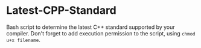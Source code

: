 # Latest-CPP-Standard
Bash script to determine the latest C++ standard supported by your compiler.
Don't forget to add execution permission to the script, using `chmod u+x filename`.
